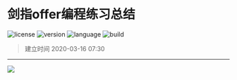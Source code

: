 # 剑指offer编程练习总结
![license](https://img.shields.io/badge/license-MIT-blue)
![version](https://img.shields.io/badge/version-v1.0.0-blue)
![language](https://img.shields.io/badge/language-c%2B%2B-green)
![build](https://img.shields.io/badge/build-passing-green)
> 建立时间 2020-03-16 07:30 

---
![](https://mmbiz.qpic.cn/mmbiz_jpg/xgnSK85ibxltDpibdJ5Ss3ZggyCicwm1d3rBUHc3qJXUPp3YnGGtTEFOUZcfctDqKP0zZKDjC2UMWnhTHJ2SvDA9g/0?wx_fmt=jpeg)

